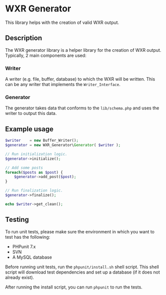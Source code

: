 # WXR Generator

This library helps with the creation of valid WXR output.

## Description

The WXR generator library is a helper library for the creation of WXR output. Typically, 2 main components are used:

### Writer
A writer (e.g. file, buffer, database) to which the WXR will be written. This can be any writer that implements the `Writer_Interface`.

### Generator
The generator takes data that conforms to the `lib/schema.php` and uses the writer to output this data.

## Example usage

```php
$writer    = new Buffer_Writer();
$generator = new WXR_Generator\Generator( $writer );

// Run initialization logic.
$generator->initialize();

// Add some posts
foreach($posts as $post) {
	$generator->add_post($post);
}

// Run finalization logic.
$generator->finalize();

echo $writer->get_clean();
```

## Testing

To run unit tests, please make sure the environment in which you want to test has the following:

 - PHPunit 7.x
 - SVN
 - A MySQL database

Before running unit tests, run the `phpunit/install.sh` shell script. This shell script will download test dependencies
and set up a database (if it does not already exist).

After running the install script, you can run `phpunit` to run the tests.
